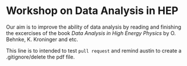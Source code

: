 # Workshop on Data Analysis in HEP
Our aim is to improve the ability of data analysis by reading and finishing the excercises of the book *Data Analysis in High Energy Physics* by O. Behnke, K. Kroninger and etc.

This line is to intended to test `pull request` and remind austin to create a .gitignore/delete the pdf file.

